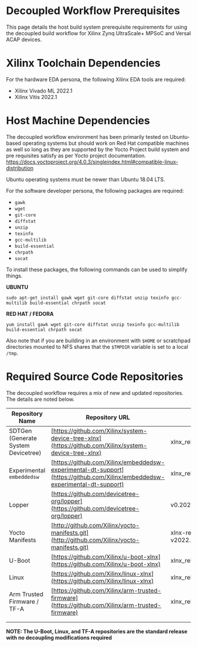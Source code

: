 # Decoupled Workflow Prerequisites

This page details the host build system prerequisite requirements for using the decoupled build workflow for Xilinx Zynq UltraScale+ MPSoC and Versal ACAP devices.

# Xilinx Toolchain Dependencies

For the hardware EDA persona, the following Xilinx EDA tools are required:

* Xilinx Vivado ML 2022.1
* Xilinx Vitis 2022.1

# Host Machine Dependencies

The decoupled workflow environment has been primarily tested on Ubuntu-based operating systems but should work on Red Hat compatible machines as well so long as they are supported by the Yocto Project build system and pre requisites satisfy as per Yocto project documentation.
https://docs.yoctoproject.org/4.0.3/singleindex.html#compatible-linux-distribution

Ubuntu operating systems must be newer than Ubuntu 18.04 LTS.

 For the software developer persona, the following packages are required:

* `gawk`
* `wget`
* `git-core`
* `diffstat`
* `unzip`
* `texinfo`
* `gcc-multilib`
* `build-essential`
* `chrpath`
* `socat`

To install these packages, the following commands can be used to simplify things.

**UBUNTU**

`sudo apt-get install gawk wget git-core diffstat unzip texinfo gcc-multilib build-essential chrpath socat`

**RED HAT / FEDORA**

`yum install gawk wget git-core diffstat unzip texinfo gcc-multilib build-essential chrpath socat` 

Also note that if you are building in an environment with `$HOME` or scratchpad directories mounted to NFS shares that the `$TMPDIR` variable is set to a local `/tmp`. 

# Required Source Code Repositories

The decoupled workflow requires a mix of new and updated repositories.  The details are noted below.

| Repository Name                    | Repository URL                                               | Branch Name                  |
| ---------------------------------- | ------------------------------------------------------------ | ---------------------------- |
| SDTGen (Generate System Devicetree) | [https://github.com/Xilinx/system-device-tree-xlnx](https://github.com/Xilinx/system-device-tree-xlnx) | xlnx_rel_v2022.1_sdt_experimental_beta                       |
| Experimental `embeddedsw`          | [https://github.com/Xilinx/embeddedsw-experimental-dt-support](https://github.com/Xilinx/embeddedsw-experimental-dt-support) | xlnx_rel_v2022.1_sdt_experimental_beta                       |
| Lopper                             | [https://github.com/devicetree-org/lopper](https://github.com/devicetree-org/lopper) | v0.2022.x                      |
 | Yocto Manifests                    | [http://github.com/Xilinx/yocto-manifests.git](http://github.com/Xilinx/yocto-manifests.git) | xlnx-rel-v2022.1_update2_sdt_experimental_beta |
| U-Boot                             | [https://github.com/Xilinx/u-boot-xlnx](https://github.com/Xilinx/u-boot-xlnx) | xlnx_rel_v2022.1                       |
| Linux                              | [https://github.com/Xilinx/linux-xlnx](https://github.com/Xilinx/linux-xlnx) | xlnx_rel_v2022.1                       |
| Arm Trusted Firmware / TF-A        | [https://github.com/Xilinx/arm-trusted-firmware](https://github.com/Xilinx/arm-trusted-firmware) | xlnx_rel_v2022.1                       |
|                                    |                                                              |                              |
|                                    |                                                              |                              |

**NOTE: The U-Boot, Linux, and TF-A repositories are the standard release with no decoupling modifications required**

